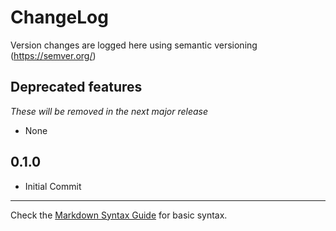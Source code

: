 # ChangeLog
Version changes are logged here using semantic versioning (https://semver.org/)

## Deprecated features
*These will be removed in the next major release*
 - None

0.1.0
-----
 - Initial Commit

- - - - -
Check the [Markdown Syntax Guide](https://confluence.atlassian.com/bitbucketserver/markdown-syntax-guide-776639995.html) for basic syntax.